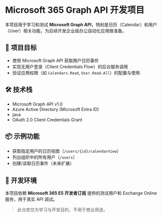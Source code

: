 # Microsoft 365 Graph API 开发项目

本项目用于学习和测试 **Microsoft Graph API**，特别是日历（Calendar）和用户（User）相关功能，为后续开发企业级办公自动化应用做准备。

## 🎯 项目目标

- 使用 Microsoft Graph API 获取用户日历事件
- 实现无用户登录（Client Credentials Flow）的后台服务调用
- 验证应用权限（如 `Calendars.Read`, `User.Read.All`）的配置与使用

## 🛠️ 技术栈

- Microsoft Graph API v1.0
- Azure Active Directory (Microsoft Entra ID)
- java
- OAuth 2.0 Client Credentials Grant

## 📦 示例功能

- 获取指定用户的日历视图（`/users/{id}/calendarView`）
- 列出组织中的所有用户（`/users`）
- 创建/读取日历事件（未来扩展）

## 🔐 开发环境

本项目依赖 **Microsoft 365 E5 开发者订阅** 提供的测试用户和 Exchange Online 服务，用于真实 API 调试。

> 此仓库仅为学习与开发目的，不用于商业用途。
